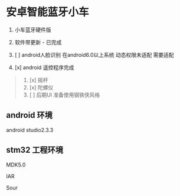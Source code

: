 # 安卓智能蓝牙小车

1. 小车蓝牙硬件版



2. 软件带更新 - 已完成
3. [ ] android人脸识别 在android6.0以上系统 动态权限未适配 需要适配
4. [x] android 遥控程序完成

> 1. [x] 摇杆
> 2. [x] 陀螺仪
> 3. [ ] 后期UI 准备使用钢铁侠风格 

## android 环境

android studio2.3.3

## stm32 工程环境

MDK5.0

IAR

Sour
